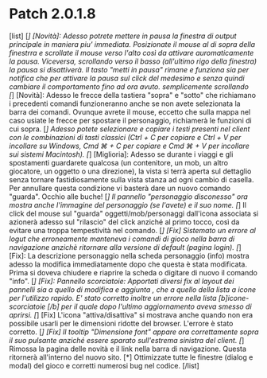 # Patch 2.0.1.8

[list]
[*] [Novità]: Adesso potrete mettere in pausa la finestra di output principale in maniera piu' immediata. Posizionate il mouse al di sopra della finestrra e scrollate
il mouse verso l'alto così da attivare auromaticamente la pausa. Viceversa, scrollando verso il basso (all'ultimo rigo della finestra) la pausa si disattiverà. 
Il tasto "metti in pausa" rimane e funziona sia per notifica che per attivare la pausa sul click del medesimo e senza quindi cambiare il comportamento fino ad ora avuto.
semplicemente scrollando   
[*] [Novità]: Adesso le frecce della tastiera "sopra" e "sotto" che richiamano i precedenti comandi funzioneranno anche se non avete selezionata la barra dei comandi. Ovunque avrete il mouse, eccetto che sulla mappa nel caso usiate le frecce per spostare il personaggio, richiamerà le funzioni di cui sopra.
[*] Adesso potete selezionare e copiare i testi presenti nel client con le combinazioni di tasti classici (Ctrl + C per copiare e Ctrl + V per incollare su Windows, Cmd ⌘ + C per copiare e Cmd ⌘ + V per incollare sui sistemi Macintosh).
[*] [Miglioria]: Adesso se durante i viaggi e gli spostamenti guardarete qualcosa (un contenitore, un mob, un altro giocatore, un oggetto o una direzione), la vista si terrà aperta sul dettaglio senza tornare fastidiosamente sulla vista stanza ad ogni cambio di casella. Per annullare questa condizione vi basterà dare un nuovo comando "guarda". Occhio alle buche!
[*] Il pannello "personaggio disconesso" ora mostra anche l'immagine del personaggio (se l'avete) e il suo nome.
[*] Il click del mouse sul "guarda" oggetti/mob/personaggi dall'icona associata si azionerà adesso sul "rilascio" del click anziché al primo tocco, così da evitare una troppa tempestività nel comando.
[*] [Fix] Sistemato un errore al logut che erroneamente manteneva i comandi di gioco nella barra di navigazione anzichè ritornare alla versione di default (pagina login).
[*] [Fix]: La descrizione personaggio nella scheda personaggio (info) mostra adesso la modifica immediatamente dopo che questa è stata modificata. Prima si doveva chiudere e riaprire la scheda o digitare di nuovo il comando "info".
[*] [Fix]: Pannello scorciatoie: Apportati diversi fix al layout dei pannelli sia a quello di modifica e aggiunta , che a quello della lista a icone per l'utilizzo rapido. E' stato corretto inoltre un errore nella lista [b]icone-scorciatoie [/b] per il quale dopo l'ultimo aggiornamento aveva smesso di aprirsi.
[*] [Fix] L'icona "attiva/disattiva" si mostrava anche quando non era possibile usarli per le dimensioni ridotte del browser. L'errore è stato corretto.
[*] [Fix] Il tooltip "Dimensione font" appare ora correttamente sopra il suo pulsante anziché essere sparato sull'estrema sinistra del client.
[*] Rimossa la pagina delle novità e il link nella barra di navigazione. Questa ritornerà all'interno del nuovo sito.
[*] Ottimizzate tutte le finestre (dialog e modal) del gioco e corretti numerosi bug nel codice.
[/list]